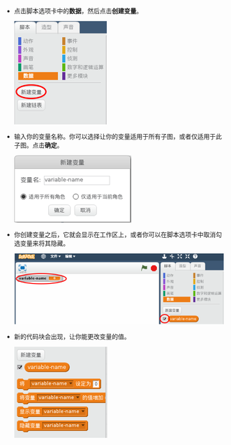 + 点击脚本选项卡中的**数据**，然后点击**创建变量**。

  ![Data blocks](images/data-blocks.png)

+ 输入你的变量名称。你可以选择让你的变量适用于所有子图，或者仅适用于此子图。点击**确定**。

  ![Create variable](images/create-variable.png)

+ 你创建变量之后，它就会显示在工作区上，或者你可以在脚本选项卡中取消勾选变量来将其隐藏。

  ![Variable blocks](images/variable-show.png)

+ 新的代码块会出现，让你能更改变量的值。

  ![Variable blocks](images/variable-blocks.png)
